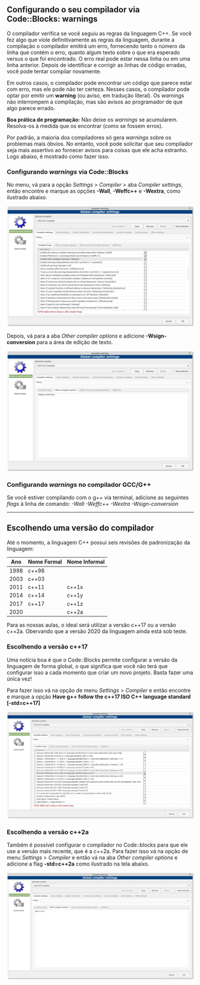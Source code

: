 ## Configurando o seu compilador via Code::Blocks: warnings

O compilador verifica se você seguiu as regras da linguagem C++. Se você fez algo que viole definitivamente as regras da linguagem, durante a compilação o compilador emitirá um erro, fornecendo tanto o número da linha que contém o erro, quanto algum texto sobre o que era esperado versus o que foi encontrado. O erro real pode estar nessa linha ou em uma linha anterior. Depois de identificar e corrigir as linhas de código erradas, você pode tentar compilar novamente.

Em outros casos, o compilador pode encontrar um código que parece estar com erro, mas ele pode não ter certeza. Nesses casos, o compilador pode optar por emitir um **warning** (ou aviso, em tradução literal). Os *warnings* não interrompem a compilação, mas são avisos ao programador de que algo parece errado.

**Boa prática de programação:** Não deixe os *warnings* se acumularem. Resolva-os à medida que os encontrar (como se fossem erros).

Por padrão, a maioria dos compiladores só gera *warnings* sobre os problemas mais óbvios. No entanto, você pode solicitar que seu compilador seja mais assertivo ao fornecer avisos para coisas que ele acha estranho. Logo abaixo, é mostrado como fazer isso.


### Configurando *warnings* via Code::Blocks

No menu, vá para a opção *Settings* > *Compiler* > aba *Compiler settings*, então encontre e marque as opções **-Wall**, **-Weffc++** e **-Wextra**, como ilustrado abaixo.

![](tela01.png)

Depois, vá para a aba *Other compiler options* e adicione **-Wsign-conversion** para a área de edição de texto.

![](tela02.png)

### Configurando *warnings* no compilador GCC/G++

Se você estiver compilando com o g++ via terminal, adicione as seguintes *flags* à linha de comando:  *-Wall -Weffc++ -Wextra -Wsign-conversion*

---

## Escolhendo uma versão do compilador

Até o momento, a linguagem C++ possui seis revisões de padronização da linguagem:

| Ano    | Nome Formal |  Nome Informal |
| ---    | ---         | ---            |
| 1998   | c++98       |                |
| 2003   | c++03       |                |
| 2011   | c++11       |  c++1x         |
| 2014   | c++14       |  c++1y         |
| 2017   | c++17       |  c++1z         |
| 2020   |             |  c++2a         |

Para as nossas aulas, o ideal será utilizar a versão c++17 ou a versão c++2a.
Obervando que a versão 2020 da linguagem ainda está sob teste.

### Escolhendo a versão c++17

Uma notícia boa é que o Code::Blocks permite configurar a versão da linguagem de forma global, o que significa que você não terá que configurar isso a cada momento que criar um novo projeto. Basta fazer uma única vez!

Para fazer isso vá na opção de menu *Settings* > *Compiler* e então encontre e marque a opção **Have g++ follow the c++17 ISO C++ language standard [-std=c++17]**

![](tela03.png)


### Escolhendo a versão c++2a 

Também é possível configurar o compilador no Code::blocks para que ele use a versão mais recente, que é a c++2a. Para fazer isso vá na opção de menu *Settings* > *Compiler* e então vá na aba *Other compiler options* e adicione a flag **-std=c++2a** como ilustrado na tela abaixo.

![](tela04.png)

